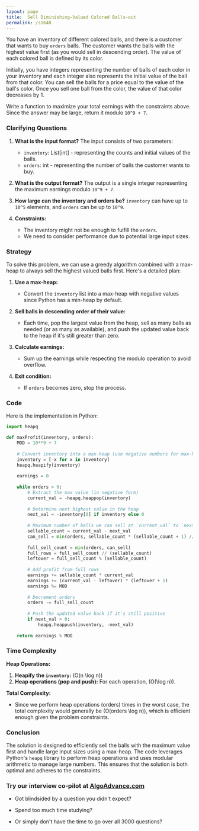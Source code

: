 ```yaml
---
layout: page
title:  Sell Diminishing-Valued Colored Balls-out
permalink: /s1648
---
```


You have an inventory of different colored balls, and there is a customer that wants to buy `orders` balls. The customer wants the balls with the highest value first (as you would sell in descending order). The value of each colored ball is defined by its color.

Initially, you have integers representing the number of balls of each color in your inventory and each integer also represents the initial value of the ball from that color. You can sell the balls for a price equal to the value of the ball's color. Once you sell one ball from the color, the value of that color decreases by 1.

Write a function to maximize your total earnings with the constraints above. Since the answer may be large, return it modulo `10^9 + 7`.

### Clarifying Questions

1. **What is the input format?** The input consists of two parameters:
   - `inventory`: List[int] - representing the counts and initial values of the balls.
   - `orders`: int - representing the number of balls the customer wants to buy.

2. **What is the output format?** The output is a single integer representing the maximum earnings modulo `10^9 + 7`.

3. **How large can the inventory and orders be?** `inventory` can have up to `10^5` elements, and `orders` can be up to `10^9`.

4. **Constraints:**
   - The inventory might not be enough to fulfill the `orders`.
   - We need to consider performance due to potential large input sizes.

### Strategy

To solve this problem, we can use a greedy algorithm combined with a max-heap to always sell the highest valued balls first. Here's a detailed plan:

1. **Use a max-heap:**
   - Convert the `inventory` list into a max-heap with negative values since Python has a min-heap by default.

2. **Sell balls in descending order of their value:**
   - Each time, pop the largest value from the heap, sell as many balls as needed (or as many as available), and push the updated value back to the heap if it's still greater than zero.

3. **Calculate earnings:**
   - Sum up the earnings while respecting the modulo operation to avoid overflow.

4. **Exit condition:**
   - If `orders` becomes zero, stop the process.

### Code

Here is the implementation in Python:

```python
import heapq

def maxProfit(inventory, orders):
    MOD = 10**9 + 7
    
    # Convert inventory into a max-heap (use negative numbers for max-heap simulation)
    inventory = [-x for x in inventory]
    heapq.heapify(inventory)
    
    earnings = 0
    
    while orders > 0:
        # Extract the max value (in negative form)
        current_val = -heapq.heappop(inventory)
        
        # Determine next highest value in the heap
        next_val = -inventory[0] if inventory else 0
        
        # Maximum number of balls we can sell at `current_val` to `next_val`
        sellable_count = current_val - next_val
        can_sell = min(orders, sellable_count * (sellable_count + 1) // 2)
        
        full_sell_count = min(orders, can_sell)
        full_rows = full_sell_count // (sellable_count)
        leftover = full_sell_count % (sellable_count)
        
        # Add profit from full rows
        earnings += sellable_count * current_val
        earnings += (current_val - leftover) * (leftover + 1)
        earnings %= MOD
        
        # Decrement orders
        orders -= full_sell_count
        
        # Push the updated value back if it's still positive
        if next_val > 0:
            heapq.heappush(inventory, -next_val)
    
    return earnings % MOD
```

### Time Complexity

**Heap Operations:**
1. **Heapify the `inventory`:** \(O(n \log n)\)
2. **Heap operations (pop and push):** For each operation, \(O(\log n)\).

**Total Complexity:**
- Since we perform heap operations \(orders\) times in the worst case, the total complexity would generally be \(O(orders \log n)\), which is efficient enough given the problem constraints.

### Conclusion

The solution is designed to efficiently sell the balls with the maximum value first and handle large input sizes using a max-heap. The code leverages Python's `heapq` library to perform heap operations and uses modular arithmetic to manage large numbers. This ensures that the solution is both optimal and adheres to the constraints.


### Try our interview co-pilot at [AlgoAdvance.com](https://algoAdvance.com)

- Got blindsided by a question you didn't expect?

- Spend too much time studying?

- Or simply don't have the time to go over all 3000 questions?

